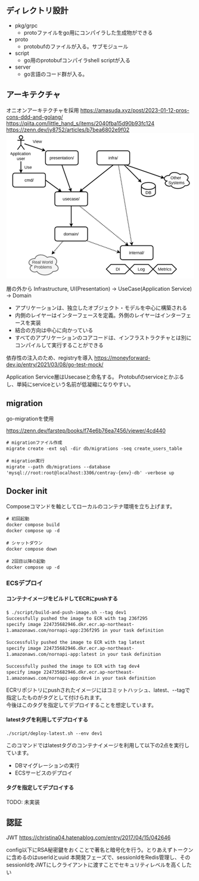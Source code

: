 ## ディレクトリ設計

- pkg/grpc
   - protoファイルをgo用にコンパイラした生成物ができる
- proto
   - protobufのファイルが入る。サブモジュール
- script
   - go用のprotobufコンパイラshell scriptが入る
- server
   - go言語のコード群が入る。

## アーキテクチャ
オニオンアーキテクチャを採用
https://amasuda.xyz/post/2023-01-12-pros-cons-ddd-and-golang/
https://qiita.com/little_hand_s/items/2040fba15d90b93fc124
https://zenn.dev/jy8752/articles/b7bea6802e9f02
![img.png](assets/img.png)

層の外から
Infrastructure, UI(Presentation) -> UseCase(Application Service) -> Domain

- アプリケーションは、独立したオブジェクト・モデルを中心に構築される
- 内側のレイヤーはインターフェースを定義。外側のレイヤーはインターフェースを実装
- 結合の方向は中心に向かっている
- すべてのアプリケーションのコアコードは、インフラストラクチャとは別にコンパイルして実行することができる


依存性の注入のため、registryを導入
https://moneyforward-dev.jp/entry/2021/03/08/go-test-mock/

Application Service層はUsecaseと命名する。
Protobufのserviceとかぶるし、単純にserviceという名前が低凝縮になりやすい。

## migration
go-migrationを使用

https://zenn.dev/farstep/books/f74e6b76ea7456/viewer/4cd440

```shell
# migrationファイル作成
migrate create -ext sql -dir db/migrations -seq create_users_table

# migration実行
migrate --path db/migrations --database 'mysql://root:root@localhost:3306/centray-{env}-db' -verbose up
```

## Docker init

Composeコマンドを軸としてローカルのコンテナ環境を立ち上げます。
```
# 初回起動
docker compose build
docker compose up -d

# シャットダウン
docker compose down

# 2回目以降の起動
docker compose up -d
```


### ECSデプロイ
#### コンテナイメージをビルドしてECRにpushする
```
$ ./script/build-and-push-image.sh --tag dev1
Successfully pushed the image to ECR with tag 236f295
specify image 224735682946.dkr.ecr.ap-northeast-1.amazonaws.com/nornapi-app:236f295 in your task definition

Successfully pushed the image to ECR with tag latest
specify image 224735682946.dkr.ecr.ap-northeast-1.amazonaws.com/nornapi-app:latest in your task definition

Successfully pushed the image to ECR with tag dev4
specify image 224735682946.dkr.ecr.ap-northeast-1.amazonaws.com/nornapi-app:dev4 in your task definition
```
ECRリポジトリにpushされたイメージにはコミットハッシュ、latest、--tagで指定したものがタグとして付けられます。  
今後はこのタグを指定してデプロイすることを想定しています。

#### latestタグを利用してデプロイする
```
./script/deploy-latest.sh --env dev1
```
このコマンドではlatestタグのコンテナイメージを利用して以下の2点を実行しています。
* DBマイグレーションの実行
* ECSサービスのデプロイ

#### タグを指定してデプロイする
TODO: 未実装

## 認証

JWT
https://christina04.hatenablog.com/entry/2017/04/15/042646

config以下にRSA秘密鍵をおくことで著名と暗号化を行う。とりあえずトークンに含めるのはuserIdとuuid
本開発フェーズで、sessionIdをRedis管理し、そのsessionIdをJWTにしクライアントに渡すことでセキュリティレベルを高くしたい